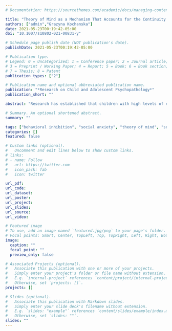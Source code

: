 ```yaml
---
# Documentation: https://sourcethemes.com/academic/docs/managing-content/

title: "Theory of Mind as a Mechanism That Accounts for the Continuity or Discontinuity of Behavioral Inhibition: A Developmentally Informed Model of Risk for Social Anxiety"
authors: ["admin","Grazyna Kochanska"]
date: 2021-05-23T00:19:42-05:00
doi: "10.1007/s10802-021-00831-y"

# Schedule page publish date (NOT publication's date).
publishDate: 2021-05-23T00:19:42-05:00

# Publication type.
# Legend: 0 = Uncategorized; 1 = Conference paper; 2 = Journal article;
# 3 = Preprint / Working Paper; 4 = Report; 5 = Book; 6 = Book section;
# 7 = Thesis; 8 = Patent
publication_types: ["2"]

# Publication name and optional abbreviated publication name.
publication: "*Research on Child and Adolescent Psychopathology*"
publication_short: ""

abstract: "Research has established that children with high levels of early behavioral inhibition (BI) – a subdued, timid, fearful response to novel or mildly challenging stimuli or events – are at an elevated risk for social anxiety in later childhood and adolescence. Yet, substantial heterogeneity has been documented in those developmental trajectories; consequently, understanding factors that moderate children’s paths from early BI to social anxiety is an important goal. We proposed that the association between children’s BI at toddler age and social anxiety at early school age is (a) mediated by their BI at preschool age, and (b) moderated by the level of social understanding, or Theory of Mind (ToM). In 102 typically developing community children, we observed BI in the laboratory at age 2 and 4.5 in “Risk Room” paradigms and assessed ToM at age 4.5 and 5.5 using false belief tasks. Mothers and fathers rated children’s social anxiety symptoms at age 6.5.  We supported the proposed moderated mediation model, with the path from BI at age 2 to BI at age 4.5 to social anxiety at age 6.5 unfolding only for children whose ToM abilities were relatively low, but not for those whose ToM abilities were relatively high. Results also supported a curvilinear relation between ToM and social anxiety, which highlights the risk of elevated social anxiety for children with extremely low ToM abilities. Taken together, proficiency in mindreading may help inhibited children navigate social environments and thus reduce risks for social anxiety."

# Summary. An optional shortened abstract.
summary: ""

tags: ["behavioral inhibition", "social anxiety", "theory of mind", "social information processing"]
categories: []
featured: false

# Custom links (optional).
#   Uncomment and edit lines below to show custom links.
# links:
# - name: Follow
#   url: https://twitter.com
#   icon_pack: fab
#   icon: twitter

url_pdf:
url_code:
url_dataset:
url_poster:
url_project:
url_slides:
url_source:
url_video:

# Featured image
# To use, add an image named `featured.jpg/png` to your page's folder. 
# Focal points: Smart, Center, TopLeft, Top, TopRight, Left, Right, BottomLeft, Bottom, BottomRight.
image:
  caption: ""
  focal_point: ""
  preview_only: false

# Associated Projects (optional).
#   Associate this publication with one or more of your projects.
#   Simply enter your project's folder or file name without extension.
#   E.g. `internal-project` references `content/project/internal-project/index.md`.
#   Otherwise, set `projects: []`.
projects: []

# Slides (optional).
#   Associate this publication with Markdown slides.
#   Simply enter your slide deck's filename without extension.
#   E.g. `slides: "example"` references `content/slides/example/index.md`.
#   Otherwise, set `slides: ""`.
slides: ""
---
```

